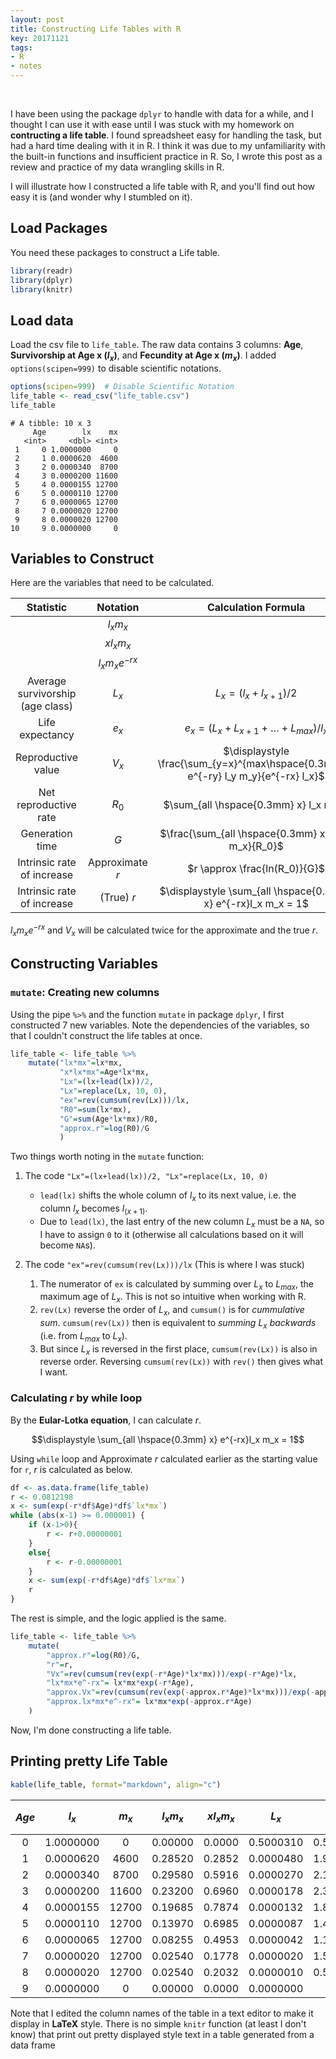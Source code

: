 ```yaml
---
layout: post
title: Constructing Life Tables with R
key: 20171121
tags:
- R
- notes
---
```

<script type="text/x-mathjax-config">
MathJax.Hub.Config({
  tex2jax: {inlineMath: [['$','$'], ['\\(','\\)']]}
});
</script>
<script type="text/javascript" async src="//cdn.mathjax.org/mathjax/latest/MathJax.js?config=TeX-MML-AM_CHTML">
</script>

<br>

I have been using the package `dplyr` to handle with data for a while, and I thought I can use it with ease<!--more--> until I was stuck with my homework on **contructing a life table**. I found spreadsheet easy for handling the task, but had a hard time dealing with it in R. I think it was due to my unfamiliarity with the built-in functions and insufficient practice in R. So, I wrote this post as a review and practice of my data wrangling skills in R. 

I will illustrate how I constructed a life table with R, and you'll find out how easy it is (and wonder why I stumbled on it).

## Load Packages

You need these packages to  construct a Life table.

```r
library(readr)
library(dplyr)
library(knitr)
```

## Load data
Load the csv file to `life_table`. The raw data contains 3 columns: **Age**, **Survivorship at Age x ($l_x$)**, and **Fecundity at Age x ($m_x$)**. I added `options(scipen=999)` to disable scientific notations.

```r
options(scipen=999)  # Disable Scientific Notation
life_table <- read_csv("life_table.csv")
life_table
```

```
# A tibble: 10 x 3
     Age        lx    mx
   <int>     <dbl> <int>
 1     0 1.0000000     0
 2     1 0.0000620  4600
 3     2 0.0000340  8700
 4     3 0.0000200 11600
 5     4 0.0000155 12700
 6     5 0.0000110 12700
 7     6 0.0000065 12700
 8     7 0.0000020 12700
 9     8 0.0000020 12700
10     9 0.0000000     0
```

## Variables to Construct

Here are the variables that need to be calculated.

|               Statistic               |      Notation     |                         Calculation Formula                        |
|:--------------------------------:|:-----------------:|:------------------------------------------------------------------:|
|                                  |     $l_x m_x$     |                                                                    |
|                                  |    $x l_x m_x$    |                                                                    |
|                                  | $l_x m_x e^{-rx}$ |                                                                    |
| Average survivorship<br>(age class) |       $L_x$       |                      $L_x = (l_x + l_{x+1})/2$                     |
|          Life expectancy         |       $e_x$       |              $e_x = (L_x + L_{x+1} + … + L_{max})/l_x$             |
|        Reproductive value        |       $V_x$       | $\displaystyle \frac{\sum_{y=x}^{max\hspace{0.3mm}x} e^{-ry} l_y m_y}{e^{-rx} l_x}$ |
|       Net reproductive rate      |       $R_0$       |                       $\sum_{all \hspace{0.3mm} x} l_x m_x$                       |
|          Generation time         |        $G$        |                $\frac{\sum_{all \hspace{0.3mm} x} x l_x m_x}{R_0}$                |
|    Intrinsic rate of increase    |  Approximate $r$  |                    $r \approx \frac{ln(R_0)}{G}$                   |
|    Intrinsic rate of increase    |      (True) $r$     |                  $\displaystyle \sum_{all \hspace{0.3mm} x} e^{-rx}l_x m_x = 1$                 |

$l_xm_xe^{-rx}$ and $V_x$ will be calculated twice for the approximate and the true $r$.

## Constructing Variables

### `mutate`: Creating new columns

Using the pipe `%>%` and the function `mutate` in package `dplyr`, I first constructed 7 new variables. Note the dependencies of the variables, so that I couldn't construct the life tables at once.

```r
life_table <- life_table %>%
    mutate("lx*mx"=lx*mx,
           "x*lx*mx"=Age*lx*mx,
           "Lx"=(lx+lead(lx))/2,
           "Lx"=replace(Lx, 10, 0),
           "ex"=rev(cumsum(rev(Lx)))/lx,
           "R0"=sum(lx*mx),
           "G"=sum(Age*lx*mx)/R0,
           "approx.r"=log(R0)/G
           )
```

Two things worth noting in the `mutate` function:

1. The code `"Lx"=(lx+lead(lx))/2, "Lx"=replace(Lx, 10, 0)`
    * `lead(lx)` shifts the whole column of $l_x$ to its next value, i.e. the column $l_x$ becomes $l_{(x+1)}$.
    * Due to `lead(lx)`, the last entry of the new column $L_x$ must be a `NA`, so I have to assign `0` to it (otherwise all calculations based on it will become `NA`s).
    
2. The code `"ex"=rev(cumsum(rev(Lx)))/lx` (This is where I was stuck)
    1. The numerator of `ex` is calculated by summing over $L_x$ to $L_{max}$, the maximum age of $L_x$. This is not so intuitive when working with R. 
    2. `rev(Lx)` reverse the order of $L_x$, and `cumsum()` is for *cummulative sum*. `cumsum(rev(Lx))` then is equivalent to *summing $L_x$ backwards* (i.e. from $L_{max}$ to $L_x$). 
    3. But since $L_x$ is reversed in the first place, `cumsum(rev(Lx))` is also in reverse order. Reversing `cumsum(rev(Lx))` with `rev()` then gives what I want.
    
### Calculating $r$ by while loop

By the **Eular-Lotka equation**, I can calculate $r$.

$$\displaystyle \sum_{all \hspace{0.3mm} x} e^{-rx}l_x m_x = 1$$

Using `while` loop and Approximate $r$ calculated earlier as the starting value for `r`, $r$ is calculated as below. 

```r
df <- as.data.frame(life_table)
r <- 0.0812198
x <- sum(exp(-r*df$Age)*df$`lx*mx`)
while (abs(x-1) >= 0.000001) {
    if (x-1>0){
        r <- r+0.00000001
    }
    else{
        r <- r-0.00000001
    }
    x <- sum(exp(-r*df$Age)*df$`lx*mx`)
    r
}
```

The rest is simple, and the logic applied is the same.

```r
life_table <- life_table %>%
    mutate(
        "approx.r"=log(R0)/G,
        "r"=r,
        "Vx"=rev(cumsum(rev(exp(-r*Age)*lx*mx)))/exp(-r*Age)*lx,
        "lx*mx*e^-rx"= lx*mx*exp(-r*Age),
        "approx.Vx"=rev(cumsum(rev(exp(-approx.r*Age)*lx*mx)))/exp(-approx.r*Age)*lx,
        "approx.lx*mx*e^-rx"= lx*mx*exp(-approx.r*Age)
    )
```
Now, I'm done constructing a life table.

## Printing pretty Life Table


```r
kable(life_table, format="markdown", align="c")
```

| $Age$ |    $l_x$     |  $m_x$   |  $l_x m_x$  | $x l_x m_x$ |    $L_x$     |    $e_x$    |   $R_0$   |    $G$    | $Approximate$ <br>$r$  |     $r$     |    $V_x$     | $l_x m_x e^{-rx}$ | $Approximate$ <br>$V_x$ | $Approximate$ <br>$l_x m_x e^{-rx}$ |
|:---:|:---------:|:-----:|:-------:|:-------:|:---------:|:--------:|:------:|:-------:|:---------:|:---------:|:---------:|:-----------:|:---------:|:------------------:|
|  0  | 1.0000000 |   0   | 0.00000 | 0.0000  | 0.5000310 | 0.500153 | 1.2829 | 3.06727 | 0.0812198 | 0.0847117 | 1.0000010 |  0.0000000  | 1.0099103 |     0.0000000      |
|  1  | 0.0000620 | 4600  | 0.28520 | 0.2852  | 0.0000480 | 1.967742 | 1.2829 | 3.06727 | 0.0812198 | 0.0847117 | 0.0000675 |  0.2620352  | 0.0000679 |     0.2629518      |
|  2  | 0.0000340 | 8700  | 0.29580 | 0.5916  | 0.0000270 | 2.176471 | 1.2829 | 3.06727 | 0.0812198 | 0.0847117 | 0.0000297 |  0.2497000  | 0.0000299 |     0.2514499      |
|  3  | 0.0000200 | 11600 | 0.23200 | 0.6960  | 0.0000178 | 2.350000 | 1.2829 | 3.06727 | 0.0812198 | 0.0847117 | 0.0000126 |  0.1799362  | 0.0000126 |     0.1818310      |
|  4  | 0.0000155 | 12700 | 0.19685 | 0.7874  | 0.0000132 | 1.887097 | 1.2829 | 3.06727 | 0.0812198 | 0.0847117 | 0.0000067 |  0.1402737  | 0.0000067 |     0.1422467      |
|  5  | 0.0000110 | 12700 | 0.13970 | 0.6985  | 0.0000087 | 1.454546 | 1.2829 | 3.06727 | 0.0812198 | 0.0847117 | 0.0000028 |  0.0914634  | 0.0000028 |     0.0930743      |
|  6  | 0.0000065 | 12700 | 0.08255 | 0.4953  | 0.0000042 | 1.115385 | 1.2829 | 3.06727 | 0.0812198 | 0.0847117 | 0.0000008 |  0.0496567  | 0.0000008 |     0.0507081      |
|  7  | 0.0000020 | 12700 | 0.02540 | 0.1778  | 0.0000020 | 1.500000 | 1.2829 | 3.06727 | 0.0812198 | 0.0847117 | 0.0000001 |  0.0140380  | 0.0000001 |     0.0143853      |
|  8  | 0.0000020 | 12700 | 0.02540 | 0.2032  | 0.0000010 | 0.500000 | 1.2829 | 3.06727 | 0.0812198 | 0.0847117 | 0.0000001 |  0.0128978  | 0.0000001 |     0.0132632      |
|  9  | 0.0000000 |   0   | 0.00000 | 0.0000  | 0.0000000 |   NaN    | 1.2829 | 3.06727 | 0.0812198 | 0.0847117 | 0.0000000 |  0.0000000  | 0.0000000 |     0.0000000      |

Note that I edited the column names of the table in a text editor to make it display in **LaTeX** style. There is no simple `knitr` function (at least I don't know) that print out pretty displayed style text in a table generated from a data frame 
<br>
<br>